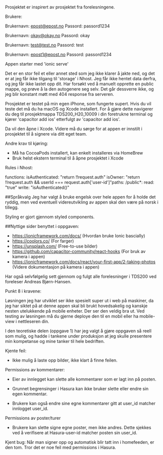 Prosjektet er inspirert av prosjektet fra forelesningene.

Brukere:

Brukernavn: epost@epost.no
Passord: passord1234

Brukernavn: okay@okay.no
Passord: okay

Brukernavn: test@test.no
Passord: test

Brukernavn: epost1@epost.no
Passord: passord1234


Appen starter med 'ionic serve'


Det er en stor feil et eller annet sted som jeg ikke klarer å jakte ned, og det er at jeg får ikke tilgang til 'storage' i Nhost.
Jeg får ikke hentet data derfra, og jeg får ikke lastet opp dit. Har forsøkt ved å manuelt opprette en public mappe, og prøve å la den autogenere seg selv. Det går dessverre ikke, og jeg blir konstant møtt med 404 response fra serveren.


Prosjektet er testet på min egen iPhone, som fungerte supert. Hvis du vil teste det må du ha macOS og Xcode installert. For å gjøre dette navigerer du deg til prosjektmappa TDS200_H20_10009 i din foretrukne terminal og kjører 'capacitor add ios' etterfulgt av 'capacitor add ios'.

Da vil den åpne i Xcode. Videre må du sørge for at appen er innstilt i prosjektet til å signere via ditt eget team.

Andre krav til kjøring:

* Må ha CocoaPods installert, kan enkelt installeres via HomeBrew
* Bruk helst ekstern terminal til å åpne prosjektet i Xcode



Rules i Nhost:

functions:  isAuthenticated: "return !!request.auth"  isOwner: "return !!request.auth && userId === request.auth['user-id']"paths:  /public*:    read: "true"    write: "isAuthenticated()"


##Språkvalg
Jeg har valgt å bruke engelsk over hele appen for å holde det ryddig, men ved eventuell videreutvikling av appen skal den være på norsk i tillegg.


Styling er gjort gjennom styled components.


##Nyttige sider benyttet i oppgaven: 

- https://ionicframework.com/docs/ (Hvordan bruke Ionic bascially)
- https://coolors.co/ (For farger)
- https://unsplash.com/ (Free-to-use bilder)
- https://github.com/capacitor-community/react-hooks (For bruk av kamera i appen)
- https://ionicframework.com/docs/react/your-first-app/2-taking-photos (Videre dokumentasjon på kamera i appen)

Har også selvfølgelig sett gjennom og fulgt alle forelesninger i TDS200 ved foreleser Andreas Bjørn-Hansen.


Punkt 8 i kravene: 

Løsningen jeg har utviklet ser ikke spesielt super ut i web på maskiner, da jeg har siktet på at denne appen skal bli brukt hovedsakelig og kanskje nesten utelukkende på mobile enheter. Der ser den veldig bra ut. Ved testing av løsningen må du gjerne deploye den til en mobil eller ha mobile-view i nettleseren din.


I den teoretiske delen (oppgave 1) har jeg valgt å gjøre oppgaven så reell som mulig, og hadde i tankene under produksjon at jeg skulle presentere min kompetanse og mine tanker til hele bedriften.


Kjente feil:

- Ikke mulig å laste opp bilder, ikke klart å finne feilen.



Permissions av kommentarer:

- Eier av innlegget kan slette alle kommentarer som er lagt inn på posten.

- Grunnet begrensinger i Hasura kan ikke bruker slette eller endre sin egen kommentar.

- Brukere kan også endre sine egne kommentarer gitt at user_id matcher innlogget user_id.



Permissions av poster/turer

- Brukere kan slette signe egne poster, men ikke andres. Dette sjekkes ved å verifisere at Hasura-user-id matcher posten sin user_id.


Kjent bug: Når man signer opp og automatisk blir tatt inn i homefeeden, er den tom. Tror det er noe feil med permissions i Hasura.
